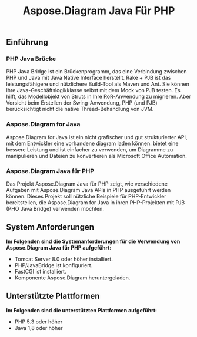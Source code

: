 ﻿---
title: Aspose.Diagram Java Für PHP
type: docs
weight: 30
url: /de/java/aspose-diagram-java-for-php/
---
## **Einführung**
### **PHP Java Brücke**
PHP Java Bridge ist ein Brückenprogramm, das eine Verbindung zwischen PHP und Java mit Java Native Interface herstellt. Rake + PJB ist das leistungsfähigere und nützlichere Build-Tool als Maven und Ant. Sie können Ihre Java-Geschäftslogikklasse selbst mit dem Mock von PJB testen. Es hilft, das Modellobjekt von Struts in Ihre RoR-Anwendung zu migrieren. Aber Vorsicht beim Erstellen der Swing-Anwendung, PHP (und PJB) berücksichtigt nicht die native Thread-Behandlung von JVM.
### **Aspose.Diagram for Java**
Aspose.Diagram for Java ist ein nicht grafischer und gut strukturierter API, mit dem Entwickler eine vorhandene diagram laden können. bietet eine bessere Leistung und ist einfacher zu verwenden, um Diagramme zu manipulieren und Dateien zu konvertieren als Microsoft Office Automation.
### **Aspose.Diagram Java für PHP**
Das Projekt Aspose.Diagram Java für PHP zeigt, wie verschiedene Aufgaben mit Aspose.Diagram Java APIs in PHP ausgeführt werden können. Dieses Projekt soll nützliche Beispiele für PHP-Entwickler bereitstellen, die Aspose.Diagram for Java in ihren PHP-Projekten mit PJB (PHO Java Bridge) verwenden möchten.
## **System Anforderungen**
**Im Folgenden sind die Systemanforderungen für die Verwendung von Aspose.Diagram Java für PHP aufgeführt:**

- Tomcat Server 8.0 oder höher installiert.
- PHP/JavaBridge ist konfiguriert.
- FastCGI ist installiert.
- Komponente Aspose.Diagram heruntergeladen.
## **Unterstützte Plattformen**
**Im Folgenden sind die unterstützten Plattformen aufgeführt:**

- PHP 5.3 oder höher
- Java 1,8 oder höher
